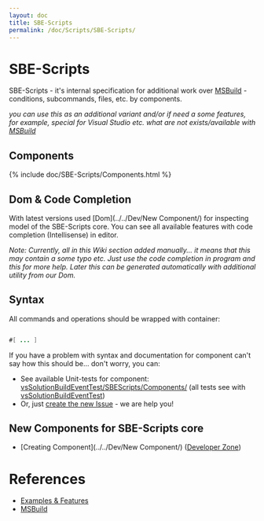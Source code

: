 ```yaml
---
layout: doc
title: SBE-Scripts
permalink: /doc/Scripts/SBE-Scripts/
---
```

# SBE-Scripts

SBE-Scripts - it's internal specification for additional work over [MSBuild](../MSBuild/) - conditions, subcommands, files, etc. by components.

*you can use this as an additional variant and/or if need a some features, for example, special for Visual Studio etc. what are not exists/available with [MSBuild](../MSBuild/)*

## Components

{% include doc/SBE-Scripts/Components.html %}

## Dom & Code Completion

With latest versions used [Dom](../../Dev/New Component/) for inspecting model of the SBE-Scripts core. You can see all available features with code completion (Intellisense) in editor.

*Note: Currently, all in this Wiki section added manually... it means that this may contain a some typo etc. Just use the code completion in program and this for more help. Later this can be generated automatically with additional utility from our Dom.*

## Syntax

All commands and operations should be wrapped with container:

```java 

#[ ... ]
```

If you have a problem with syntax and documentation for component can't say how this should be... don't worry, you can:

* See available Unit-tests for component: [vsSolutionBuildEventTest/SBEScripts/Components/](https://bitbucket.org/3F/vssolutionbuildevent/src/master/vsSolutionBuildEventTest/SBEScripts/Components/) (all tests see with [vsSolutionBuildEventTest](https://bitbucket.org/3F/vssolutionbuildevent/src/master/vsSolutionBuildEventTest/))
* Or, just [create the new Issue](https://bitbucket.org/3F/vssolutionbuildevent/issues/new) - we are help you!


## New Components for SBE-Scripts core

* [Creating Component](../../Dev/New Component/) ([Developer Zone](../../Dev/))


# References

* [Examples & Features](../../Examples/)
* [MSBuild](../MSBuild/)
